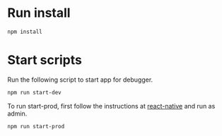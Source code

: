# Run install
```bash
npm install
```

# Start scripts
Run the following script to start app for debugger.
```bash
npm run start-dev
```

To run start-prod, first follow the instructions at [react-native](http://facebook.github.io/react-native/docs/signed-apk-android.html) and run as admin.
```bash
npm run start-prod
```